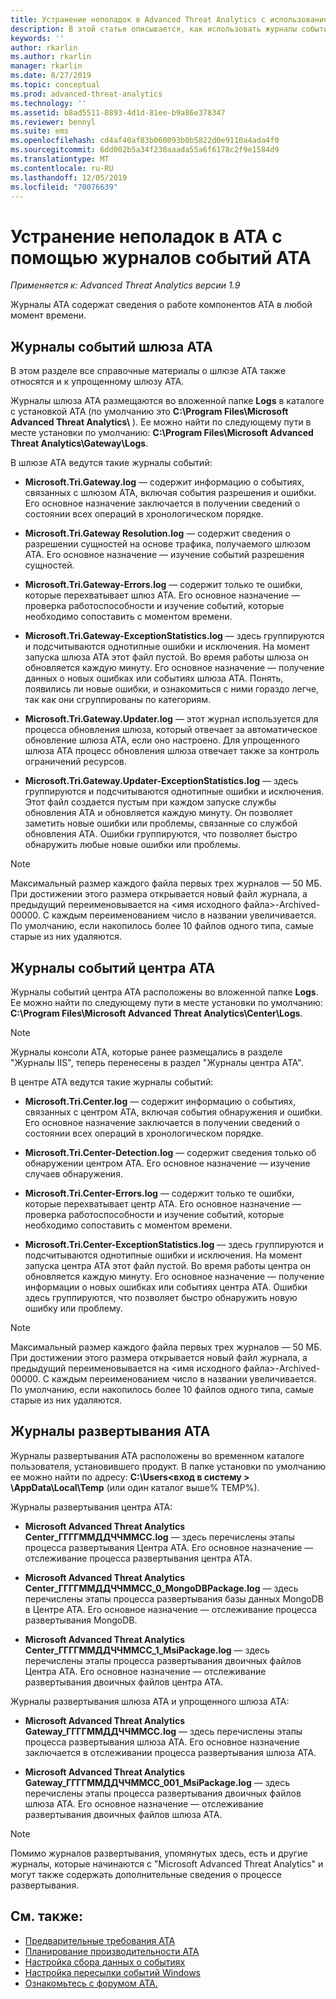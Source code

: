 ```yaml
---
title: Устранение неполадок в Advanced Threat Analytics с использованием журналов | Документация Майкрософт
description: В этой статье описывается, как использовать журналы событий ATA для устранения неполадок
keywords: ''
author: rkarlin
ms.author: rkarlin
manager: rkarlin
ms.date: 8/27/2019
ms.topic: conceptual
ms.prod: advanced-threat-analytics
ms.technology: ''
ms.assetid: b8ad5511-8893-4d1d-81ee-b9a86e378347
ms.reviewer: bennyl
ms.suite: ems
ms.openlocfilehash: cd4af40af83b060093b0b5822d0e9110a4ada4f0
ms.sourcegitcommit: 6dd002b5a34f230aaada55a6f6178c2f9e1584d9
ms.translationtype: MT
ms.contentlocale: ru-RU
ms.lasthandoff: 12/05/2019
ms.locfileid: "70076639"
---
```

# <a name="troubleshooting-ata-using-the-ata-logs"></a>Устранение неполадок в ATA с помощью журналов событий ATA

*Применяется к: Advanced Threat Analytics версии 1.9*

Журналы ATA содержат сведения о работе компонентов ATA в любой момент времени.

## <a name="ata-gateway-logs"></a>Журналы событий шлюза ATA
В этом разделе все справочные материалы о шлюзе ATA также относятся и к упрощенному шлюзу ATA. 

Журналы шлюза ATA размещаются во вложенной папке **Logs** в каталоге с установкой ATA (по умолчанию это **C:\Program Files\Microsoft Advanced Threat Analytics\\** ). Ее можно найти по следующему пути в месте установки по умолчанию: **C:\Program Files\Microsoft Advanced Threat Analytics\Gateway\Logs**.

В шлюзе ATA ведутся такие журналы событий:

-   **Microsoft.Tri.Gateway.log** — содержит информацию о событиях, связанных с шлюзом ATA, включая события разрешения и ошибки. Его основное назначение заключается в получении сведений о состоянии всех операций в хронологическом порядке.

-   **Microsoft.Tri.Gateway Resolution.log** — содержит сведения о разрешении сущностей на основе трафика, получаемого шлюзом ATA. Его основное назначение — изучение событий разрешения сущностей.

-   **Microsoft.Tri.Gateway-Errors.log** — содержит только те ошибки, которые перехватывает шлюз ATA. Его основное назначение — проверка работоспособности и изучение событий, которые необходимо сопоставить с моментом времени.

-   **Microsoft.Tri.Gateway-ExceptionStatistics.log** — здесь группируются и подсчитываются однотипные ошибки и исключения.
    На момент запуска шлюза ATA этот файл пустой. Во время работы шлюза он обновляется каждую минуту. Его основное назначение — получение данных о новых ошибках или событиях шлюза ATA. Понять, появились ли новые ошибки, и ознакомиться с ними гораздо легче, так как они сгруппированы по категориям.
-   **Microsoft.Tri.Gateway.Updater.log** — этот журнал используется для процесса обновления шлюза, который отвечает за автоматическое обновление шлюза ATA, если оно настроено. Для упрощенного шлюза ATA процесс обновления шлюза отвечает также за контроль ограничений ресурсов.
-   **Microsoft.Tri.Gateway.Updater-ExceptionStatistics.log** — здесь группируются и подсчитываются однотипные ошибки и исключения. Этот файл создается пустым при каждом запуске службы обновления ATA и обновляется каждую минуту. Он позволяет заметить новые ошибки или проблемы, связанные со службой обновления ATA. Ошибки группируются, что позволяет быстро обнаружить любые новые ошибки или проблемы.

> [!NOTE]
> Максимальный размер каждого файла первых трех журналов — 50 МБ. При достижении этого размера открывается новый файл журнала, а предыдущий переименовывается на &lt;имя исходного файла&gt;-Archived-00000. С каждым переименованием число в названии увеличивается. По умолчанию, если накопилось более 10 файлов одного типа, самые старые из них удаляются.

## <a name="ata-center-logs"></a>Журналы событий центра АТА
Журналы событий центра ATA расположены во вложенной папке **Logs**. Ее можно найти по следующему пути в месте установки по умолчанию: **C:\Program Files\Microsoft Advanced Threat Analytics\Center\Logs**.
> [!Note]
> Журналы консоли ATA, которые ранее размещались в разделе "Журналы IIS", теперь перенесены в раздел "Журналы центра ATA".

В центре ATA ведутся такие журналы событий:

-   **Microsoft.Tri.Center.log** — содержит информацию о событиях, связанных с центром ATA, включая события обнаружения и ошибки. Его основное назначение заключается в получении сведений о состоянии всех операций в хронологическом порядке.

-   **Microsoft.Tri.Center-Detection.log** — содержит сведения только об обнаружении центром ATA. Его основное назначение — изучение случаев обнаружения.

-   **Microsoft.Tri.Center-Errors.log** — содержит только те ошибки, которые перехватывает центр ATA. Его основное назначение — проверка работоспособности и изучение событий, которые необходимо сопоставить с моментом времени.

-   **Microsoft.Tri.Center-ExceptionStatistics.log** — здесь группируются и подсчитываются однотипные ошибки и исключения.
    На момент запуска центра ATA этот файл пустой. Во время работы центра он обновляется каждую минуту. Его основное назначение — получение информации о новых ошибках или событиях центра ATA. Ошибки здесь группируются, что позволяет быстро обнаружить новую ошибку или проблему.

> [!NOTE]
> Максимальный размер каждого файла первых трех журналов — 50 МБ. При достижении этого размера открывается новый файл журнала, а предыдущий переименовывается на &lt;имя исходного файла&gt;-Archived-00000. С каждым переименованием число в названии увеличивается. По умолчанию, если накопилось более 10 файлов одного типа, самые старые из них удаляются.


## <a name="ata-deployment-logs"></a>Журналы развертывания ATA
Журналы развертывания ATA расположены во временном каталоге пользователя, установившего продукт. В папке установки по умолчанию ее можно найти по адресу: **C:\Users\<вход в систему > \AppData\Local\Temp** (или один каталог выше% TEMP%).

Журналы развертывания центра ATA:

-   **Microsoft Advanced Threat Analytics Center_ГГГГММДДЧЧММСС.log** — здесь перечислены этапы процесса развертывания Центра ATA. Его основное назначение — отслеживание процесса развертывания центра ATA.

-   **Microsoft Advanced Threat Analytics Center_ГГГГММДДЧЧММСС_0_MongoDBPackage.log** — здесь перечислены этапы процесса развертывания базы данных MongoDB в Центре ATA. Его основное назначение — отслеживание процесса развертывания MongoDB.

-   **Microsoft Advanced Threat Analytics Center_ГГГГММДДЧЧММСС_1_MsiPackage.log** — здесь перечислены этапы процесса развертывания двоичных файлов Центра ATA. Его основное назначение — отслеживание развертывания двоичных файлов центра ATA.

Журналы развертывания шлюза ATA и упрощенного шлюза ATA:

-   **Microsoft Advanced Threat Analytics Gateway_ГГГГММДДЧЧММСС.log** — здесь перечислены этапы процесса развертывания шлюза ATA. Его основное назначение заключается в отслеживании процесса развертывания шлюза ATA.

-   **Microsoft Advanced Threat Analytics Gateway_ГГГГММДДЧЧММСС_001_MsiPackage.log** — здесь перечислены этапы процесса развертывания двоичных файлов шлюза ATA. Его основное назначение — отслеживание развертывания двоичных файлов шлюза ATA.


> [!NOTE] 
> Помимо журналов развертывания, упомянутых здесь, есть и другие журналы, которые начинаются с "Microsoft Advanced Threat Analytics" и могут также содержать дополнительные сведения о процессе развертывания.


## <a name="see-also"></a>См. также:
- [Предварительные требования ATA](ata-prerequisites.md)
- [Планирование производительности ATA](ata-capacity-planning.md)
- [Настройка сбора данных о событиях](configure-event-collection.md)
- [Настройка пересылки событий Windows](configure-event-collection.md)
- [Ознакомьтесь с форумом ATA.](https://social.technet.microsoft.com/Forums/security/home?forum=mata)
